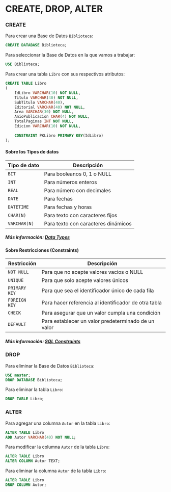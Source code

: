 # CREATE, DROP, ALTER

### CREATE
Para crear una Base de Datos `Biblioteca`:
``` SQL
CREATE DATABASE Biblioteca;
```
Para seleccionar la Base de Datos en la que vamos a trabajar:
``` SQL
USE Biblioteca;
```
Para crear una tabla `Libro` con sus respectivos atributos:
``` SQL
CREATE TABLE Libro
(
	IdLibro VARCHAR(10) NOT NULL,
	Titulo VARCHAR(40) NOT NULL,
	SubTitulo VARCHAR(40),
	Editorial VARCHAR(40) NOT NULL,
	Area VARCHAR(30) NOT NULL,
	AnioPublicacion CHAR(4) NOT NULL,
	TotalPaginas INT NOT NULL,
	Edicion VARCHAR(10) NOT NULL,
  
	CONSTRAINT PKLibro PRIMARY KEY(IdLibro)
);
```
#### Sobre los Tipos de datos 
| Tipo de dato | Descripción |
| --- | --- |
| `BIT`| Para booleanos 0, 1 o NULL |
| `INT`| Para números enteros |
| `REAL`| Para número con decimales |
| `DATE`| Para fechas |
| `DATETIME`| Para fechas y horas |
| `CHAR(N)`| Para texto con caracteres fijos |
| `VARCHAR(N)`| Para texto con caracteres dinámicos |
##### Más información: [Data Types](https://docs.microsoft.com/en-us/sql/t-sql/data-types/data-types-transact-sql?view=sql-server-ver15)

#### Sobre Restricciones (Constraints)
| Restricción | Descripción |
| --- | --- |
| `NOT NULL`| Para que no acepte valores vacios o NULL |
| `UNIQUE`| Para que solo acepte valores únicos |
| `PRIMARY KEY`| Para que sea el identificador único de cada fila |
| `FOREIGN KEY`| Para hacer referencia al identificador de otra tabla |
| `CHECK`| Para asegurar que un valor cumpla una condición |
| `DEFAULT`| Para establecer un valor predeterminado de un valor |
##### Más información: [SQL Constraints](https://www.w3schools.com/sql/sql_constraints.asp)

### DROP
Para eliminar la Base de Datos `Biblioteca`:
``` SQL
USE master;
DROP DATABASE Biblioteca;
```
Para eliminar la tabla `Libro`:
``` SQL
DROP TABLE Libro;
```

### ALTER
Para agregar una columna `Autor` en la tabla `Libro`:
``` SQL
ALTER TABLE Libro
ADD Autor VARCHAR(40) NOT NULL;
```
Para modificar la columna `Autor` de la tabla `Libro`:
``` SQL
ALTER TABLE Libro
ALTER COLUMN Autor TEXT;
```
Para eliminar la columna `Autor` de la tabla `Libro`:
``` SQL
ALTER TABLE Libro
DROP COLUMN Autor;
```
